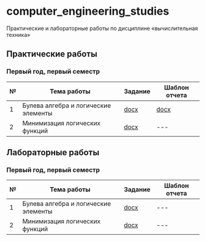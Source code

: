 # computer_engineering_studies

Практические и лабораторные работы по дисциплине «вычислительная техника»

## Практические работы

### Первый год, первый семестр

| № | Тема работы                          | Задание  | Шаблон отчета |
|---|--------------------------------------|----------|---------------|
| 1 | Булева алгебра и логические элементы | [docx](practical_works/year_1/semester_1/practice_1/task.docx) | [docx](practical_works/year_1/semester_1/practice_1/report_template.docx) |
| 2 | Минимизация логических функций | [docx](practical_works/year_1/semester_1/practice_2/task.docx) | --- |

## Лабораторные работы

### Первый год, первый семестр

| № | Тема работы                          | Задание  | Шаблон отчета |
|---|--------------------------------------|----------|---------------|
| 1 | Булева алгебра и логические элементы | [docx](laboratory_works/year_1/semester_1/laboratory_1/task.docx) | --- |
| 2 | Минимизация логических функций | [docx](laboratory_works/year_1/semester_1/laboratory_2/task.docx) | --- |

